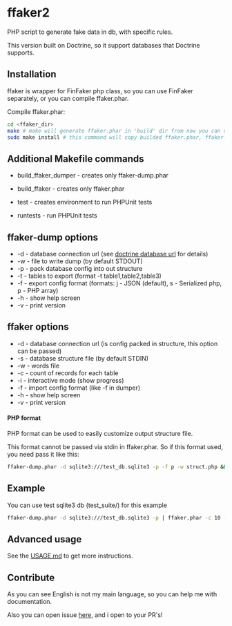 # ffaker2

PHP script to generate fake data in db, with specific rules. 

This version built on Doctrine, so it support databases that Doctrine supports.

## Installation

ffaker is wrapper for FinFaker php class, so you can use FinFaker separately, or you can compile ffaker.phar.

Compile ffaker.phar:

```bash
cd <ffaker_dir>
make # make will generate ffaker.phar in 'build' dir from now you can use it by ./build/ffaker.phar
sudo make install # this command will copy builded ffaker.phar, ffaker-dump.phar to /usr/local/bin, so it will be accesible globally
```

## Additional Makefile commands

* build_ffaker_dumper - creates only ffaker-dump.phar
* build_ffaker - creates only ffaker.phar

* test - creates environment to run PHPUnit tests
* runtests - run PHPUnit tests

## ffaker-dump options

* -d - database connection url (see [doctrine database url](http://docs.doctrine-project.org/projects/doctrine-dbal/en/latest/reference/configuration.html#connecting-using-a-url) for details)
* -w - file to write dump (by default STDOUT)
* -p - pack database config into out structure
* -t - tables to export (format -t table1,table2,table3)
* -f - export config format (formats: j - JSON (default), s - Serialized php, p - PHP array)
* -h - show help screen
* -v - print version

## ffaker options

* -d - database connection url (is config packed in structure, this option can be passed)
* -s - database structure file (by default STDIN)
* -w - words file
* -c - count of records for each table
* -i - interactive mode (show progress)
* -f - import config format (like -f in dumper)
* -h - show help screen
* -v - print version


#### PHP format
PHP format can be used to easily customize output structure file.

This format cannot be passed via stdin in ffaker.phar. So if this format used, you need pass it like this:

```bash
ffaker-dump.phar -d sqlite3:///test_db.sqlite3 -p -f p -w struct.php && ffaker.phar -f p -s struct.php -c 1
```

## Example

You can use test sqlite3 db (test_suite/) for this example

```bash
ffaker-dump.phar -d sqlite3:///test_db.sqlite3 -p | ffaker.phar -c 10 -i
```

## Advanced usage

See the [USAGE.md](USAGE.md) to get more instructions.

## Contribute

As you can see English is not my main language, so you can help me with documentation.

Also you can open issue [here](https://github.com/ikenfin/ffaker2/issues), and i open to your PR's!